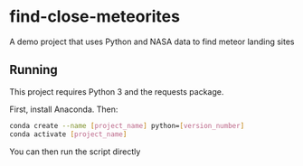 # find-close-meteorites

A demo project that uses Python and NASA data to find meteor landing sites

## Running

This project requires Python 3 and the requests package.

First, install Anaconda. Then:

```bash
conda create --name [project_name] python=[version_number]
conda activate [project_name]
```

You can then run the script directly

